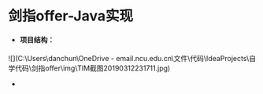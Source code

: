 # 剑指offer-Java实现

- #### 项目结构：

![](C:\Users\danchun\OneDrive - email.ncu.edu.cn\文件\代码\IdeaProjects\自学代码\剑指offer\img\TIM截图20190312231711.jpg)

- 